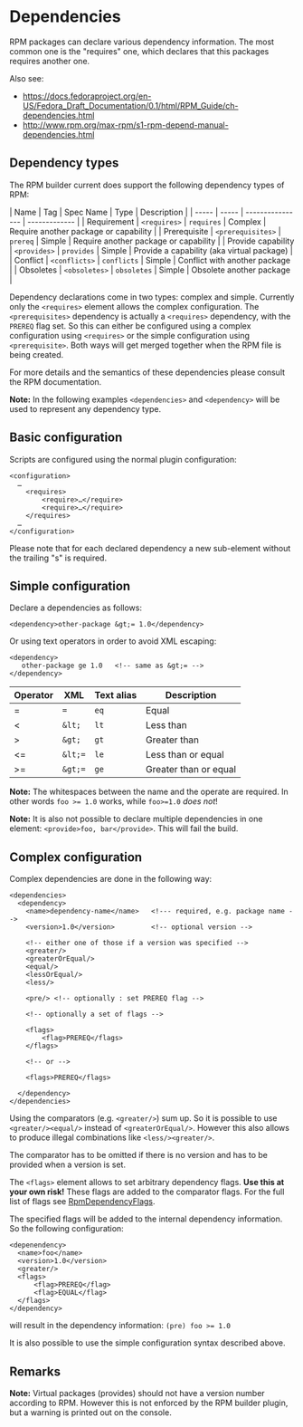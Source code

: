 # Dependencies

RPM packages can declare various dependency information. The most common one is
the "requires" one, which declares that this packages requires another one.

Also see:

 * <https://docs.fedoraproject.org/en-US/Fedora_Draft_Documentation/0.1/html/RPM_Guide/ch-dependencies.html>
 * <http://www.rpm.org/max-rpm/s1-rpm-depend-manual-dependencies.html>

## Dependency types

The RPM builder current does support the following dependency types of RPM:

| Name | Tag | Spec Name | Type | Description |
| ----- | ----- | ---------------- | ------------- |
| Requirement | `<requires>` | `requires` | Complex | Require another package or capability |
| Prerequisite | `<prerequisites>` | `prereq` | Simple | Require another package or capability |
| Provide capability | `<provides>` | `provides` | Simple | Provide a capability (aka virtual package) |
| Conflict | `<conflicts>` | `conflicts` | Simple | Conflict with another package |
| Obsoletes | `<obsoletes>` | `obsoletes` | Simple | Obsolete another package |

Dependency declarations come in two types: complex and simple. Currently only the `<requires>` element
allows the complex configuration. The `<prerequisites>` dependency is actually a `<requires>`
dependency, with the `PREREQ` flag set. So this can either be configured using a complex configuration using `<requires>` or the simple configuration using `<prerequisite>`. Both ways will get merged together when the RPM file is being created. 

For more details and the semantics of these dependencies please consult the RPM documentation.

**Note:** In the following examples `<dependencies>` and `<dependency>` will be used to represent any dependency type. 

## Basic configuration

Scripts are configured using the normal plugin configuration:

    <configuration>
      …
        <requires>
            <require>…</require>
            <require>…</require>
        </requires>
      …
    </configuration>

Please note that for each declared dependency a new sub-element without the trailing "s" is required. 

## Simple configuration

Declare a dependencies as follows:

    <dependency>other-package &gt;= 1.0</dependency>
    
Or using text operators in order to avoid XML escaping:

    <dependency>
       other-package ge 1.0   <!-- same as &gt;= -->
    </dependency>

| Operator | XML | Text alias | Description |
| --- | --- | --- | --- |
| =   | `=`   | `eq`  | Equal |
| <   | `&lt;` | `lt`  | Less than |
| >   | `&gt;` | `gt`  | Greater than |
| <=  | `&lt;=` | `le`  | Less than or equal |
| >=  | `&gt;=` | `ge`  | Greater than or equal |

**Note:** The whitespaces between the name and the operate are required. In other words `foo >= 1.0` works, while `foo>=1.0` _does not_! 

**Note:** It is also not possible to declare multiple dependencies in one element: `<provide>foo, bar</provide>`. This will fail the build.

## Complex configuration

Complex dependencies are done in the following way:

    <dependencies>
      <dependency>
        <name>dependency-name</name>   <!--- required, e.g. package name -->
        <version>1.0</version>         <!-- optional version -->
        
        <!-- either one of those if a version was specified -->
        <greater/>
        <greaterOrEqual/>
        <equal/>
        <lessOrEqual/>
        <less/>
        
        <pre/> <!-- optionally : set PREREQ flag -->
        
        <!-- optionally a set of flags -->
        
        <flags>
            <flag>PREREQ</flags>
        </flags>
        
        <!-- or -->
        
        <flags>PREREQ</flags>
        
      </dependency>
    </dependencies>
    
Using the comparators (e.g. `<greater/>`) sum up. So it is possible to use `<greater/><equal/>` instead
of `<greaterOrEqual/>`. However this also allows to produce illegal combinations like `<less/><greater/>`.

The comparator has to be omitted if there is no version and has to be provided when a version is set. 

The `<flags>` element allows to set arbitrary dependency flags.
**Use this at your own risk!** These flags are added to the comparator flags. For the full list of flags see
[RpmDependencyFlags](apidocs/org/eclipse/packagedrone/utils/rpm/deps/RpmDependencyFlags.html).

The specified flags will be added to the internal dependency information. So the following configuration:

    <depenendency>
      <name>foo</name>
      <version>1.0</version>
      <greater/>
      <flags>
          <flag>PREREQ</flag>
          <flag>EQUAL</flag>
      </flags>
    </dependency>
    
will result in the dependency information: `(pre) foo >= 1.0` 
    
It is also possible to use the simple configuration syntax described above.
    
## Remarks

**Note:** Virtual packages (provides) should not have a version number according to RPM. However this is
not enforced by the RPM builder plugin, but a warning is printed out on the console.
 